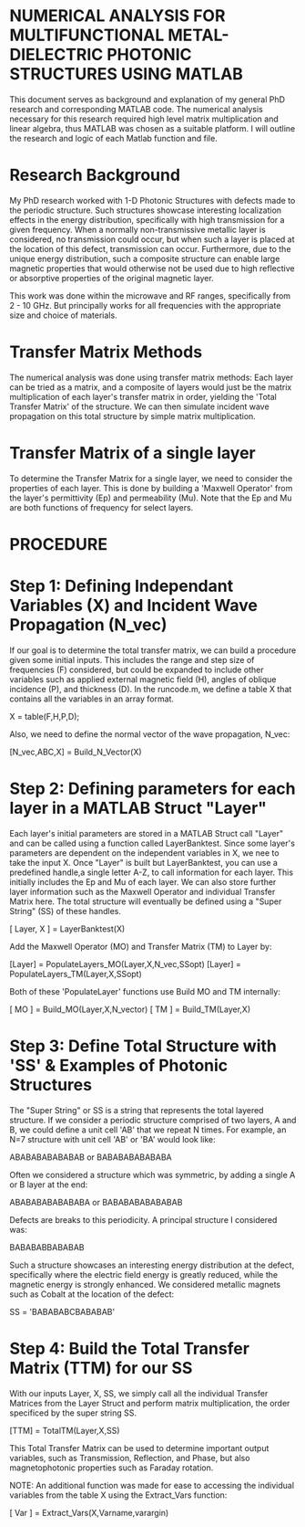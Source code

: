# NUMERICAL ANALYSIS FOR MULTIFUNCTIONAL METAL-DIELECTRIC PHOTONIC STRUCTURES USING MATLAB

This document serves as background and explanation of my general PhD research and corresponding
MATLAB code. The numerical analysis necessary for this research required high level matrix multiplication
and linear algebra, thus MATLAB was chosen as a suitable platform. I will outline the research and logic
of each Matlab function and file. 

# Research Background

My PhD research worked with 1-D Photonic Structures with defects made to the periodic structure.
Such structures showcase interesting localization effects in the energy distribution, specifically
with high transmission for a given frequency. When a normally non-transmissive metallic layer is
considered, no transmission could occur, but when such a layer is placed at the location of this
defect, transmission can occur. Furthermore, due to the unique energy distribution, such a composite
structure can enable large magnetic properties that would otherwise not be used due to high reflective
or absorptive properties of the original magnetic layer.

This work was done within the microwave and RF ranges, specifically from 2 - 10 GHz. But principally
works for all frequencies with the appropriate size and choice of materials.

# Transfer Matrix Methods

The numerical analysis was done using transfer matrix methods: Each layer can be tried as a matrix, 
and a composite of layers would just be the matrix multiplication of each layer's transfer matrix in order,
yielding the 'Total Transfer Matrix' of the structure. We can then simulate incident wave propagation on
this total structure by simple matrix multiplication.

# Transfer Matrix of a single layer

To determine the Transfer Matrix for a single layer, we need to consider the properties of each layer.
This is done by building a 'Maxwell Operator' from the layer's permittivity (Ep) and permeability (Mu).
Note that the Ep and Mu are both functions of frequency for select layers.

# PROCEDURE

# Step 1: Defining Independant Variables (X) and Incident Wave Propagation (N_vec)

If our goal is to determine the total transfer matrix, we can build a procedure given some initial
inputs. This includes the range and step size of frequencies (F) considered, but could be expanded 
to include other variables such as applied external magnetic field (H), angles of oblique incidence (P),
and thickness (D). In the runcode.m, we define a table X that contains all the variables in an array format.

X = table(F,H,P,D);

Also, we need to define the normal vector of the wave propagation, N_vec: 

[N_vec,ABC,X] = Build_N_Vector(X)

# Step 2: Defining parameters for each layer in a MATLAB Struct "Layer"

Each layer's initial parameters are stored in a MATLAB Struct call "Layer" 
and can be called using a function called LayerBanktest. Since some layer's
parameters are dependent on the independent variables in X, we nee to take
the input X. Once "Layer" is built but LayerBanktest, you can use a predefined
handle,a single letter A-Z, to call information for each layer. This initially
includes the Ep and Mu of each layer. We can also store further layer information 
such as the Maxwell Operator and individual Transfer Matrix here. The total
structure will eventually be defined using a "Super String" (SS) of these handles.

[ Layer, X ] = LayerBanktest(X)

Add the Maxwell Operator (MO) and Transfer Matrix (TM) to Layer by:

[Layer] = PopulateLayers_MO(Layer,X,N_vec,SSopt)
[Layer] = PopulateLayers_TM(Layer,X,SSopt)

Both of these 'PopulateLayer' functions use Build MO and TM internally:

[ MO ] = Build_MO(Layer,X,N_vector)
[ TM ] = Build_TM(Layer,X)

# Step 3: Define Total Structure with 'SS' & Examples of Photonic Structures

The "Super String" or SS is a string that represents the total layered structure.
If we consider a periodic structure comprised of two layers, A and B, we could define
a unit cell 'AB' that we repeat N times. For example, an N=7 structure with unit cell
'AB' or 'BA' would look like:

ABABABABABABAB or BABABABABABABA

Often we considered a structure which was symmetric, by adding a single A or B layer
at the end:

ABABABABABABABA or BABABABABABABAB

Defects are breaks to this periodicity. A principal structure I considered was:

BABABABBABABAB

Such a structure showcases an interesting energy distribution at the defect,
specifically where the electric field energy is greatly reduced, while the magnetic
energy is strongly enhanced. We considered metallic magnets such as Cobalt at 
the location of the defect:

SS = 'BABABABCBABABAB'

# Step 4: Build the Total Transfer Matrix (TTM) for our SS

With our inputs Layer, X, SS, we simply call all the individual Transfer Matrices
from the Layer Struct and perform matrix multiplication, the order specificed by
the super string SS.

[TTM] = TotalTM(Layer,X,SS)

This Total Transfer Matrix can be used to determine important output variables, 
such as Transmission, Reflection, and Phase, but also magnetophotonic properties
such as Faraday rotation.

NOTE: An additional function was made for ease to accessing the individual variables
from the table X using the Extract_Vars function:

[ Var ] = Extract_Vars(X,Varname,varargin)
